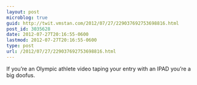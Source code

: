 ```yaml
---
layout: post
microblog: true
guid: http://twit.vmstan.com/2012/07/27/229037692753698816.html
post_id: 3035628
date: 2012-07-27T20:16:55-0600
lastmod: 2012-07-27T20:16:55-0600
type: post
url: /2012/07/27/229037692753698816.html
---
```

If you’re an Olympic athlete video taping your entry with an IPAD you’re a big doofus.
